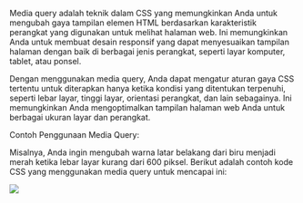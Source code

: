 
Media query adalah teknik dalam CSS yang memungkinkan Anda untuk mengubah gaya tampilan elemen HTML berdasarkan karakteristik perangkat yang digunakan untuk melihat halaman web. Ini memungkinkan Anda untuk membuat desain responsif yang dapat menyesuaikan tampilan halaman dengan baik di berbagai jenis perangkat, seperti layar komputer, tablet, atau ponsel.

  

Dengan menggunakan media query, Anda dapat mengatur aturan gaya CSS tertentu untuk diterapkan hanya ketika kondisi yang ditentukan terpenuhi, seperti lebar layar, tinggi layar, orientasi perangkat, dan lain sebagainya. Ini memungkinkan Anda mengoptimalkan tampilan halaman web Anda untuk berbagai ukuran layar dan perangkat.

Contoh Penggunaan Media Query:

  

Misalnya, Anda ingin mengubah warna latar belakang dari biru menjadi merah ketika lebar layar kurang dari 600 piksel. Berikut adalah contoh kode CSS yang menggunakan media query untuk mencapai ini:

![](https://lh7-us.googleusercontent.com/docsz/AD_4nXcxpsvYJQt-qSlUPH5--mYUNY9hNaadelfeZww0DNpigyd52C-zmEXPtkJPHNSlTjYSa8K83xnHvm7hMiCg45c4-hth6bVugi4p-e0mDEdhavNdhBTrF4DIyKhHoU6xfFBsdA-UPWh6rfc9zO38cBNJ1j1vkFooK9kfo89cbA?key=ESYW2iUyREQEYzkaKMR1vg)